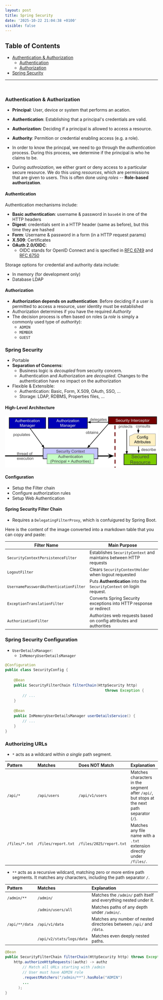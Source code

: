 ```yaml
---
layout: post
title: Spring Security
date: '2025-10-22 21:04:38 +0100'
visible: false
---
```


## Table of Contents

- [Authentication & Authorization](#authentication--authorization)
  - [Authentication](#authentication)
  - [Authorization](#authorization)
- [Spring Security](#spring-security)

---

<br/>

### Authentication & Authorization

- **Principal**: User, device or system that performs an acation.
- **Authentication**: Establishing that a principal's credentials are valid.
- **Authorization**: Deciding if a principal is allowed to access a resource.
- **Authority**: Permition or credential enabling access (e.g. a role).

- In order to know the princpal, we need to go through the *authentication* process.
During this process, we determine if the principal is who he claims to be.
- During *authroization*, we either grant or deny access to a particular secure
resource. We do this using *resources*, which are permissions that are given to
users. This is often done using *roles* -- **Role-based authorization**.

#### Authentication

Authentication mechanisms include:

- **Basic authentication**: username & password in `base64` in one of the HTTP headers
- **Digest**: credentials sent in a HTTP header (same as before), but this time they are hashed
- **Form**: Username & password in a form (in a HTTP request params)
- **X.509**: Certificates
- **OAuth 2.0/OIDC**:
  - OIDC stands for OpenID Connect and is specified in [RFC 6749](https://datatracker.ietf.org/doc/html/rfc6749)
    and [RFC 6750](https://datatracker.ietf.org/doc/html/rfc6750)

Storage options for credential and authority data include:

- In memory (for development only)
- Database LDAP

#### Authorization

- **Authorization depends on authentication**: Before deciding if a user is
permitted to access a resource, user identity must be established
- Authorization determines if you have the required *Authority*
- The decision process is often based on roles (a *role* is simply a commonly
used type of *authority*):
  - `ADMIN`
  - `MEMBER`
  - `GUEST`

### Spring Security

- Portable
- **Separation of Concerns**:
  - Business logic is *decoupled* from security concern.
  - Authentication and Authorization are *decoupled*. Changes to the authentication
  have no impact on the authorization
- Flexible & Extensible:
  - Authentication: Basic, Form, X.509, OAuth, SSO, ...
  - Storage: LDAP, RDBMS, Properties files, ...

#### High-Level Architecture

![](/assets/img/spring-security-arch.png)

#### Configuration

- Setup the Filter chain
- Configure authorization rules
- Setup Web Authentication

#### Spring Security Filter Chain

- Requires a `DelegatingFilterProxy`, which is confuigured by Spring Boot.

Here is the content of the image converted into a markdown table that you can copy and paste:

| Filter Name | Main Purpose |
|---|---|
| `SecurityContextPersistenceFilter` | Establishes `SecurityContext` and maintains between HTTP requests |
| `LogoutFilter` | Clears `SecurityContextHolder` when logout requested |
| `UsernamePasswordAuthenticationFilter` | Puts **Authentication** into the `SecurityContext` on login request. |
| `ExceptionTranslationFilter` | Converts Spring Security exceptions into HTTP response or redirect |
| `AuthorizationFilter` | Authorizes web requests based on config attributes and authorities |

### Spring Security Configuration

- `UserDetailsManager`:
  - `InMemoryUserDetailsManager`

```java
@Configuration
public class SecurityConfig {

    @Bean
    public SecurityFilterChain filterChain(HttpSecurity http) 
                                              throws Exception {
        // ...
    }

    @Bean
    public InMemoryUserDetailsManager userDetailsService() {
        // ...
    }
}
```

### Authorizing URLs

- `*` acts as a wildcard within *a single* path segment.

| Pattern | Matches | Does NOT Match | Explanation |
| :--- | :--- | :--- | :--- |
| `/api/*` | `/api/users` | `/api/v1/users` | Matches characters in the segment after `/api/`, but stops at the next path separator (`/`). |
| `/files/*.txt` | `/files/report.txt` | `/files/2025/report.txt` | Matches any file name with a `.txt` extension directly under `/files/`. |

- `**` acts as a recursive wildcard, matching zero or more entire path segments.
It matches any characters, including the path separator `/`.

| Pattern | Matches | Explanation |
| :--- | :--- | :--- |
| `/admin/**` | `/admin/` | Matches the `/admin/` path itself and everything nested under it. |
| | `/admin/users/all` | Matches paths of any depth under `/admin/`. |
| `/api/**/data` | `/api/v1/data` | Matches any number of nested directories between `/api/` and `/data`. |
| | `/api/v2/stats/logs/data` | Matches even deeply nested paths. |

```java
@Bean
public SecurityFilterChain filterChain(HttpSecurity http) throws Exception {
    http.authorizeHttpRequests((authz) -> authz
        // Match all URLs starting with /admin
        // User must have ADMIN role
        .requestMatchers("/admin/**").hasRole("ADMIN")
        ...
      );
}
```
